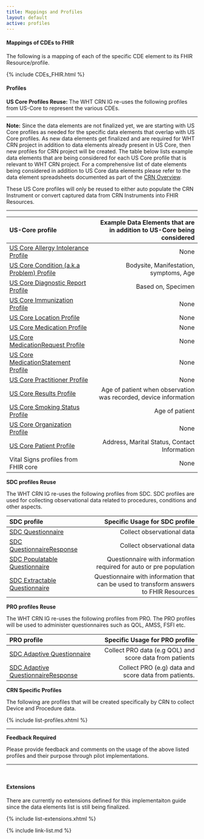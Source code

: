 ```yaml
---
title: Mappings and Profiles
layout: default
active: profiles
---
```


#### Mappings of CDEs to FHIR

The following is a mapping of each of the specific CDE element to its FHIR Resource/profile.

{% include CDEs_FHIR.html %}


#### Profiles

**US Core Profiles Reuse:** 
The WHT CRN IG re-uses the following profiles from US-Core to represent the various CDEs.

---
**Note:** Since the data elements are not finalized yet, we are starting with US Core profiles as needed for the specific data elements that overlap with US Core profiles. As new data elements get finalized and are required for WHT CRN project in addition to data elements already present in US Core, then new profiles for CRN project will be created. The table below lists example data elements that are being considered for each US Core profile that is relevant to WHT CRN project. For a comprehensive list of date elements being considered in addition to US Core data elements please refer to the data element spreadsheets documented as part of the [CRN Overview](crn-overview.html).

These US Core profiles will only be reused to either auto populate the CRN Instrument or convert captured data from CRN Instruments into FHIR Resources.  

---

| US-Core profile  | Example Data Elements that are in addition to US-Core being considered                   |
:------------------|-----------------------------------------------------------------------------------------:|
| [US Core Allergy Intolerance Profile]({{site.data.fhir.uscoreR4}}StructureDefinition-us-core-allergyintolerance.html) | None|
| [US Core Condition (a.k.a Problem) Profile]({{site.data.fhir.uscoreR4}}StructureDefinition-us-core-condition.html) |Bodysite, Manifestation, symptoms, Age |
| [US Core Diagnostic Report Profile]({{site.data.fhir.uscoreR4}}StructureDefinition-us-core-diagnosticreport.html) | Based on, Specimen|
| [US Core Immunization Profile]({{site.data.fhir.uscoreR4}}StructureDefinition-us-core-immunization.html) | None|
| [US Core Location Profile]({{site.data.fhir.uscoreR4}}StructureDefinition-us-core-location.html) | None|
| [US Core Medication Profile]({{site.data.fhir.uscoreR4}}StructureDefinition-us-core-medication.html) | None|
| [US Core MedicationRequest Profile]({{site.data.fhir.uscoreR4}}StructureDefinition-us-core-medicationrequest.html) | None|
| [US Core MedicationStatement Profile]({{site.data.fhir.uscoreR4}}StructureDefinition-us-core-medicationstatement.html) | None|
| [US Core Practitioner Profile]({{site.data.fhir.uscoreR4}}StructureDefinition-us-core-practitioner.html)| None|
| [US Core Results Profile]({{site.data.fhir.uscoreR4}}StructureDefinition-us-core-observationresults.html) |Age of patient when observation was recorded, device information |
| [US Core Smoking Status Profile]({{site.data.fhir.uscoreR4}}StructureDefinition-us-core-smokingstatus.html) |Age of patient|
| [US Core Organization Profile]({{site.data.fhir.uscoreR4}}StructureDefinition-us-core-organization.html) | None|
| [US Core Patient Profile]({{site.data.fhir.uscoreR4}}StructureDefinition-us-core-patient.html) | Address, Marital Status, Contact Information |
| Vital Signs profiles from FHIR core | None |


**SDC profiles Reuse**

The WHT CRN IG re-uses the following profiles from SDC.
SDC profiles are used for collecting observational data related to procedures, conditions and other aspects.

| SDC profile  | Specific Usage for SDC profile               |
:------------------|-----------------------------------------------------------------------------------------:|
| [SDC Questionnaire](http://build.fhir.org/ig/HL7/sdc/sdc-questionnaire.html) | Collect observational data |
| [SDC QuestionnaireResponse](http://build.fhir.org/ig/HL7/sdc/sdc-questionnaireresponse.html) |Collect observational data  |
| [SDC Populatable Questionnaire](http://build.fhir.org/ig/HL7/sdc/sdc-questionnaire-populate.html)| Questionnaire with information required for auto or pre population |
| [SDC Extractable Questionnaire](http://build.fhir.org/ig/HL7/sdc/sdc-questionnaire-extract.html)|Questionnaire with information that can be used to transform answers to FHIR Resources|

**PRO profiles Reuse**

The WHT CRN IG re-uses the following profiles from PRO.
The PRO profiles will be used to administer questionnaires such as QOL, AMSS, FSFI etc.


| PRO profile  | Specific Usage for PRO profile               |
:------------------|-----------------------------------------------------------------------------------------:|
|[SDC Adaptive Questionnaire](http://build.fhir.org/ig/HL7/sdc/sdc-questionnaire-adapt.html)| Collect PRO data (e.g QOL) and score data from patients |
|[SDC Adaptive QuestionnaireResponse](http://build.fhir.org/ig/HL7/sdc/sdc-questionnaireresponse-adapt.html) |Collect PRO (e.g) data and score data from patients. |


**CRN Specific Profiles**

The following are profiles that will be created specifically by CRN to collect Device and Procedure data.



{% include list-profiles.xhtml %}

---
**Feedback Required**

Please provide feedback and comments on the usage of the above listed profiles and their purpose through pilot implementations.

---

<br />



#### Extensions

There are currently no extensions defined for this implementaiton guide since the data elements list is still being finalized.


{% include list-extensions.xhtml %}


{% include link-list.md %}

<br />

